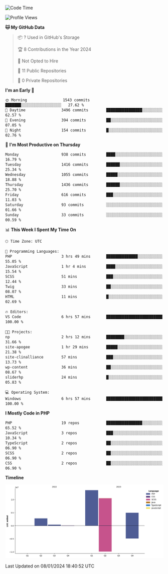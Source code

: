 <!--START_SECTION:waka-->
![Code Time](http://img.shields.io/badge/Code%20Time-1%2C443%20hrs%2034%20mins-blue)

![Profile Views](http://img.shields.io/badge/Profile%20Views-73-blue)

**🐱 My GitHub Data** 

> 📦 ? Used in GitHub's Storage 
 > 
> 🏆 8 Contributions in the Year 2024
 > 
> 🚫 Not Opted to Hire
 > 
> 📜 11 Public Repositories 
 > 
> 🔑 0 Private Repositories 
 > 
**I'm an Early 🐤** 

```text
🌞 Morning                1543 commits        ███████░░░░░░░░░░░░░░░░░░   27.62 % 
🌆 Daytime                3496 commits        ████████████████░░░░░░░░░   62.57 % 
🌃 Evening                394 commits         ██░░░░░░░░░░░░░░░░░░░░░░░   07.05 % 
🌙 Night                  154 commits         █░░░░░░░░░░░░░░░░░░░░░░░░   02.76 % 
```
📅 **I'm Most Productive on Thursday** 

```text
Monday                   938 commits         ████░░░░░░░░░░░░░░░░░░░░░   16.79 % 
Tuesday                  1416 commits        ██████░░░░░░░░░░░░░░░░░░░   25.34 % 
Wednesday                1055 commits        █████░░░░░░░░░░░░░░░░░░░░   18.88 % 
Thursday                 1436 commits        ██████░░░░░░░░░░░░░░░░░░░   25.70 % 
Friday                   616 commits         ███░░░░░░░░░░░░░░░░░░░░░░   11.03 % 
Saturday                 93 commits          ░░░░░░░░░░░░░░░░░░░░░░░░░   01.66 % 
Sunday                   33 commits          ░░░░░░░░░░░░░░░░░░░░░░░░░   00.59 % 
```


📊 **This Week I Spent My Time On** 

```text
🕑︎ Time Zone: UTC

💬 Programming Languages: 
PHP                      3 hrs 49 mins       ██████████████░░░░░░░░░░░   55.05 % 
JavaScript               1 hr 4 mins         ████░░░░░░░░░░░░░░░░░░░░░   15.54 % 
SCSS                     51 mins             ███░░░░░░░░░░░░░░░░░░░░░░   12.44 % 
Twig                     33 mins             ██░░░░░░░░░░░░░░░░░░░░░░░   08.07 % 
HTML                     11 mins             █░░░░░░░░░░░░░░░░░░░░░░░░   02.69 % 

🔥 Editors: 
VS Code                  6 hrs 57 mins       █████████████████████████   100.00 % 

🐱‍💻 Projects: 
np                       2 hrs 12 mins       ████████░░░░░░░░░░░░░░░░░   31.66 % 
site-apogee              1 hr 29 mins        █████░░░░░░░░░░░░░░░░░░░░   21.38 % 
site-clinalliance        57 mins             ███░░░░░░░░░░░░░░░░░░░░░░   13.73 % 
wp-content               36 mins             ██░░░░░░░░░░░░░░░░░░░░░░░   08.67 % 
sliderhp                 24 mins             █░░░░░░░░░░░░░░░░░░░░░░░░   05.83 % 

💻 Operating System: 
Windows                  6 hrs 57 mins       █████████████████████████   100.00 % 
```

**I Mostly Code in PHP** 

```text
PHP                      19 repos            ████████████████░░░░░░░░░   65.52 % 
JavaScript               3 repos             ███░░░░░░░░░░░░░░░░░░░░░░   10.34 % 
TypeScript               2 repos             ██░░░░░░░░░░░░░░░░░░░░░░░   06.90 % 
SCSS                     2 repos             ██░░░░░░░░░░░░░░░░░░░░░░░   06.90 % 
CSS                      2 repos             ██░░░░░░░░░░░░░░░░░░░░░░░   06.90 % 
```



**Timeline**

![Lines of Code chart](https://raw.githubusercontent.com/tahar-elgunaoui/tahar-elgunaoui/main/assets/bar_graph.png)


 Last Updated on 08/01/2024 18:40:52 UTC
<!--END_SECTION:waka-->
